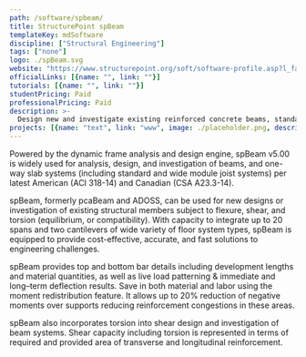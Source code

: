 ```yaml
---
path: /software/spbeam/
title: StructurePoint spBeam
templateKey: mdSoftware
discipline: ["Structural Engineering"]
tags: ["none"]
logo: ./spBeam.svg
website: "https://www.structurepoint.org/soft/software-profile.asp?l_family_id=52"
officialLinks: [{name: "", link: ""}]
tutorials: [{name: "", link: ""}]
studentPricing: Paid
professionalPricing: Paid
description: >-
  Design new and investigate existing reinforced concrete beams, standard and wide module joists, and one-way slab systems.
projects: [{name: "text", link: "www", image: ./placeholder.png, description: "blah blah"}]
---
```


Powered by the dynamic frame analysis and design engine, spBeam v5.00 is widely used for analysis, design, and investigation of beams, and one-way slab systems (including standard and wide module joist systems) per latest American (ACI 318-14) and Canadian (CSA A23.3-14).

spBeam, formerly pcaBeam and ADOSS, can be used for new designs or investigation of existing structural members subject to flexure, shear, and torsion (equilibrium, or compatibility). With capacity to integrate up to 20 spans and two cantilevers of wide variety of floor system types, spBeam is equipped to provide cost-effective, accurate, and fast solutions to engineering challenges.

spBeam provides top and bottom bar details including development lengths and material quantities, as well as live load patterning & immediate and long–term deflection results. Save in both material and labor using the moment redistribution feature. It allows up to 20% reduction of negative moments over supports reducing reinforcement congestions in these areas.

spBeam also incorporates torsion into shear design and investigation of beam systems. Shear capacity including torsion is represented in terms of required and provided area of transverse and longitudinal reinforcement.
